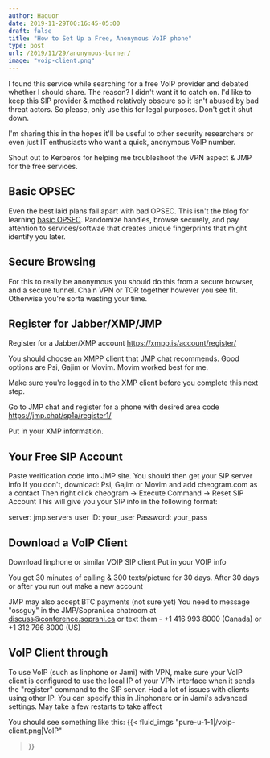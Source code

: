```yaml
---
author: Haquor
date: 2019-11-29T00:16:45-05:00
draft: false
title: "How to Set Up a Free, Anonymous VoIP phone"
type: post
url: /2019/11/29/anonymous-burner/
image: "voip-client.png"
---
```


I found this service while searching for a free VoIP provider and debated whether I should share. The reason? I didn't want it to catch on. I'd like to keep this SIP provider & method relatively obscure so it isn't abused by bad threat actors. So please, only use this for legal purposes. Don't get it shut down.

I'm sharing this in the hopes it'll be useful to other security researchers or even just IT enthusiasts who want a quick, anonymous VoIP number.

Shout out to Kerberos for helping me troubleshoot the VPN aspect & JMP for the free services.
<!--more-->

## Basic OPSEC

Even the best laid plans fall apart with bad OPSEC. This isn't the blog for learning [basic OPSEC](https://medium.com/@JMartinMcFly/basic-opsec-for-the-uninitiated-77d0839f7bce). Randomize handles, browse securely, and pay attention to services/softwae that creates unique fingerprints that might identify you later.

## Secure Browsing

For this to really be anonymous you should do this from a secure browser, and a secure tunnel. Chain VPN or TOR together however you see fit. Otherwise you're sorta wasting your time.

## Register for Jabber/XMP/JMP 

Register for a Jabber/XMP account
https://xmpp.is/account/register/

You should choose an XMPP client that JMP chat recommends. Good options are Psi, Gajim or Movim. Movim worked best for me.

Make sure you're logged in to the XMP client before you complete this next step.

Go to JMP chat and register for a phone with desired area code
https://jmp.chat/sp1a/register1/

Put in your XMP information.

## Your Free SIP Account

Paste verification code into JMP site.
You should then get your SIP server info
If you don't, download: Psi, Gajim or Movim and add cheogram.com as a contact
Then right click cheogram -> Execute Command -> Reset SIP Account
This will give you your SIP info in the following format:

server: jmp.servers
user ID: your_user
Password: your_pass

## Download a VoIP Client
Download linphone or similar VOIP SIP client
Put in your VOIP info

You get 30 minutes of calling & 300 texts/picture for 30 days.
After 30 days or after you run out make a new account

JMP may also accept BTC payments (not sure yet)
You need to message "ossguy" in the JMP/Soprani.ca chatroom at discuss@conference.soprani.ca
or text them - +1 416 993 8000 (Canada) or +1 312 796 8000 (US)

## VoIP Client through 
To use VoIP (such as linphone or Jami) with VPN, make sure your VoIP client is configured to use the local IP of your VPN interface when it sends the "register" command to the SIP server. Had a lot of issues with clients using other IP. You can specify this in .linphonerc or in Jami's advanced settings. May take a few restarts to take affect

You should see something like this:
{{< fluid_imgs
  "pure-u-1-1|/voip-client.png|VoIP"
>}}